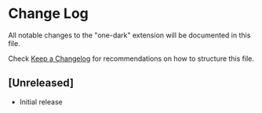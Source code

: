 # Change Log
All notable changes to the "one-dark" extension will be documented in this file.

Check [Keep a Changelog](http://keepachangelog.com/) for recommendations on how to structure this file.

## [Unreleased]
- Initial release

